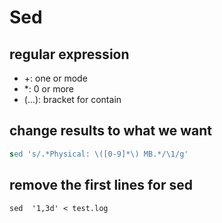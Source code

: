 # Sed

## regular expression

-   \+: one or mode
-   \*: 0 or more
-   \(...\): bracket for contain

## change results to what we want

```sed
sed 's/.*Physical: \([0-9]*\) MB.*/\1/g'

```

## remove the first lines for sed

```
sed  '1,3d' < test.log

```